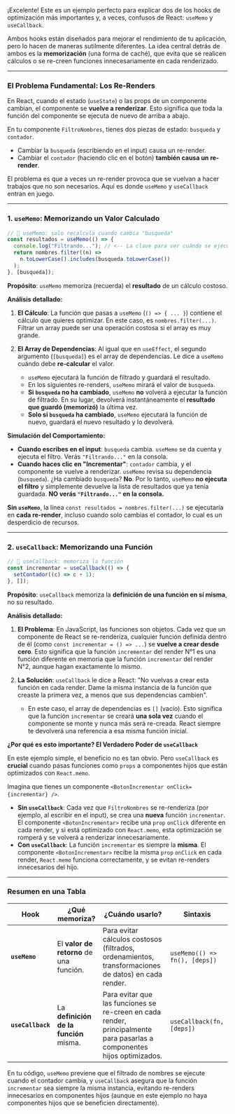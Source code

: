 ¡Excelente! Este es un ejemplo perfecto para explicar dos de los hooks de optimización más importantes y, a veces, confusos de React: `useMemo` y `useCallback`.

Ambos hooks están diseñados para mejorar el rendimiento de tu aplicación, pero lo hacen de maneras sutilmente diferentes. La idea central detrás de ambos es la **memorización** (una forma de caché), que evita que se realicen cálculos o se re-creen funciones innecesariamente en cada renderizado.

---

### El Problema Fundamental: Los Re-Renders

En React, cuando el estado (`useState`) o las props de un componente cambian, el componente se **vuelve a renderizar**. Esto significa que toda la función del componente se ejecuta de nuevo de arriba a abajo.

En tu componente `FiltroNombres`, tienes dos piezas de estado: `busqueda` y `contador`.
*   Cambiar la `busqueda` (escribiendo en el input) causa un re-render.
*   Cambiar el `contador` (haciendo clic en el botón) **también causa un re-render**.

El problema es que a veces un re-render provoca que se vuelvan a hacer trabajos que no son necesarios. Aquí es donde `useMemo` y `useCallback` entran en juego.

---

### 1. `useMemo`: Memorizando un Valor Calculado

```javascript
// 🔹 useMemo: solo recalcula cuando cambia "busqueda"
const resultados = useMemo(() => {
  console.log("Filtrando..."); // <-- La clave para ver cuándo se ejecuta
  return nombres.filter((n) =>
    n.toLowerCase().includes(busqueda.toLowerCase())
  );
}, [busqueda]);
```

**Propósito**: `useMemo` memoriza (recuerda) el **resultado** de un cálculo costoso.

**Análisis detallado:**

1.  **El Cálculo**: La función que pasas a `useMemo` (`() => { ... }`) contiene el cálculo que quieres optimizar. En este caso, es `nombres.filter(...)`. Filtrar un array puede ser una operación costosa si el array es muy grande.

2.  **El Array de Dependencias**: Al igual que en `useEffect`, el segundo argumento (`[busqueda]`) es el array de dependencias. Le dice a `useMemo` cuándo debe **re-calcular** el valor.
    *   `useMemo` ejecutará la función de filtrado y guardará el resultado.
    *   En los siguientes re-renders, `useMemo` mirará el valor de `busqueda`.
    *   **Si `busqueda` no ha cambiado**, `useMemo` **no** volverá a ejecutar la función de filtrado. En su lugar, devolverá instantáneamente el **resultado que guardó (memorizó)** la última vez.
    *   **Solo si `busqueda` ha cambiado**, `useMemo` ejecutará la función de nuevo, guardará el nuevo resultado y lo devolverá.

**Simulación del Comportamiento:**

*   **Cuando escribes en el input**: `busqueda` cambia. `useMemo` se da cuenta y ejecuta el filtro. Verás `"Filtrando..."` en la consola.
*   **Cuando haces clic en "Incrementar"**: `contador` cambia, y el componente se vuelve a renderizar. `useMemo` revisa su dependencia (`busqueda`). ¿Ha cambiado `busqueda`? **No**. Por lo tanto, `useMemo` **no ejecuta el filtro** y simplemente devuelve la lista de resultados que ya tenía guardada. **NO verás `"Filtrando..."` en la consola.**

**Sin `useMemo`**, la línea `const resultados = nombres.filter(...)` se ejecutaría en **cada re-render**, incluso cuando solo cambias el contador, lo cual es un desperdicio de recursos.

---

### 2. `useCallback`: Memorizando una Función

```javascript
// 🔹 useCallback: memoriza la función
const incrementar = useCallback(() => {
  setContador((c) => c + 1);
}, []);
```

**Propósito**: `useCallback` memoriza la **definición de una función en sí misma**, no su resultado.

**Análisis detallado:**

1.  **El Problema**: En JavaScript, las funciones son objetos. Cada vez que un componente de React se re-renderiza, cualquier función definida dentro de él (como `const incrementar = () => ...`) se **vuelve a crear desde cero**. Esto significa que la función `incrementar` del render N°1 es una función diferente en memoria que la función `incrementar` del render N°2, aunque hagan exactamente lo mismo.

2.  **La Solución**: `useCallback` le dice a React: "No vuelvas a crear esta función en cada render. Dame la misma instancia de la función que creaste la primera vez, a menos que sus dependencias cambien".
    *   En este caso, el array de dependencias es `[]` (vacío). Esto significa que la función `incrementar` se creará **una sola vez** cuando el componente se monte y nunca más será re-creada. React siempre te devolverá una referencia a esa misma función inicial.

**¿Por qué es esto importante? El Verdadero Poder de `useCallback`**

En este ejemplo simple, el beneficio no es tan obvio. Pero `useCallback` es **crucial** cuando pasas funciones como `props` a componentes hijos que están optimizados con `React.memo`.

Imagina que tienes un componente `<BotonIncrementar onClick={incrementar} />`.

*   **Sin `useCallback`**: Cada vez que `FiltroNombres` se re-renderiza (por ejemplo, al escribir en el input), se crea una **nueva** función `incrementar`. El componente `<BotonIncrementar>` recibe una `prop` `onClick` diferente en cada render, y si está optimizado con `React.memo`, esta optimización se romperá y se volverá a renderizar innecesariamente.
*   **Con `useCallback`**: La función `incrementar` es siempre la **misma**. El componente `<BotonIncrementar>` recibe la misma `prop` `onClick` en cada render, `React.memo` funciona correctamente, y se evitan re-renders innecesarios del hijo.

---

### Resumen en una Tabla

| Hook          | ¿Qué memoriza?                   | ¿Cuándo usarlo?                                                                                              | Sintaxis                               |
|---------------|----------------------------------|--------------------------------------------------------------------------------------------------------------|----------------------------------------|
| **`useMemo`**   | El **valor de retorno** de una función. | Para evitar cálculos costosos (filtrados, ordenamientos, transformaciones de datos) en cada render.       | `useMemo(() => fn(), [deps])`          |
| **`useCallback`** | La **definición de la función** misma. | Para evitar que las funciones se re-creen en cada render, principalmente para pasarlas a componentes hijos optimizados. | `useCallback(fn, [deps])`              |

En tu código, `useMemo` previene que el filtrado de nombres se ejecute cuando el contador cambia, y `useCallback` asegura que la función `incrementar` sea siempre la misma instancia, evitando re-renders innecesarios en componentes hijos (aunque en este ejemplo no haya componentes hijos que se beneficien directamente).